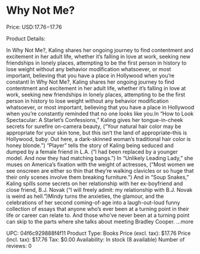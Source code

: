 # Why Not Me?

Price: USD:$17.76-$17.76

Product Details:

In Why Not Me?, Kaling shares her ongoing journey to find contentment and excitement in her adult life, whether it’s falling in love at work, seeking new friendships in lonely places, attempting to be the first person in history to lose weight without any behavior modification whatsoever, or most important, believing that you have a place in Hollywood when you’re constantl In Why Not Me?, Kaling shares her ongoing journey to find contentment and excitement in her adult life, whether it’s falling in love at work, seeking new friendships in lonely places, attempting to be the first person in history to lose weight without any behavior modification whatsoever, or most important, believing that you have a place in Hollywood when you’re constantly reminded that no one looks like you.In “How to Look Spectacular: A Starlet’s Confessions,” Kaling gives her tongue-in-cheek secrets for surefire on-camera beauty, (“Your natural hair color may be appropriate for your skin tone, but this isn’t the land of appropriate–this is Hollywood, baby. Out here, a dark-skinned woman’s traditional hair color is honey blonde.”) “Player” tells the story of Kaling being seduced and dumped by a female friend in L.A. (“I had been replaced by a younger model. And now they had matching bangs.”) In “Unlikely Leading Lady,” she muses on America’s fixation with the weight of actresses, (“Most women we see onscreen are either so thin that they’re walking clavicles or so huge that their only scenes involve them breaking furniture.”) And in “Soup Snakes,” Kaling spills some secrets on her relationship with her ex-boyfriend and close friend, B.J. Novak (“I will freely admit: my relationship with B.J. Novak is weird as hell.”)Mindy turns the anxieties, the glamour, and the celebrations of her second coming-of-age into a laugh-out-loud funny collection of essays that anyone who’s ever been at a turning point in their life or career can relate to. And those who’ve never been at a turning point can skip to the parts where she talks about meeting Bradley Cooper. ...more

UPC: 04f6c929888f4f11
Product Type: Books
Price (excl. tax): $17.76
Price (incl. tax): $17.76
Tax: $0.00
Availability: In stock (8 available)
Number of reviews: 0